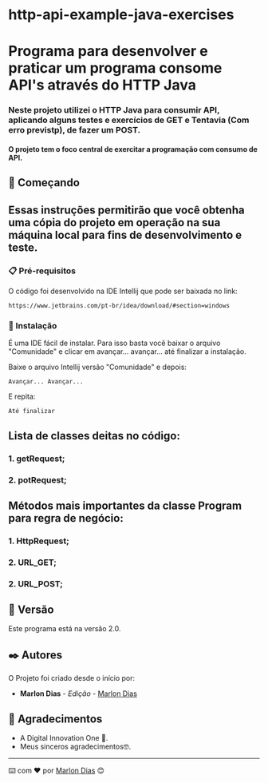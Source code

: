 # http-api-example-java-exercises

# Programa para desenvolver e praticar um programa consome API's através do HTTP Java

### Neste projeto utilizei o HTTP Java para consumir API, aplicando alguns testes e exercícios de GET e Tentavia (Com erro previstp), de fazer um POST.
#### O projeto tem o foco central de exercitar a programação com  consumo de API.

## 🚀 Começando

## Essas instruções permitirão que você obtenha uma cópia do projeto em operação na sua máquina local para fins de desenvolvimento e teste.



### 📋 Pré-requisitos

O código foi desenvolvido na IDE Intellij que pode ser baixada no link:

```
https://www.jetbrains.com/pt-br/idea/download/#section=windows
```

### 🔧 Instalação

É uma IDE fácil de instalar. Para isso basta você baixar o arquivo "Comunidade" e clicar em avançar... avançar... até finalizar a instalação.

Baixe o arquivo Intellij versão "Comunidade" e depois:

```
Avançar... Avançar...
```

E repita:

```
Até finalizar
```

## Lista de classes deitas no código:

### 1. getRequest;
### 2. potRequest;


## Métodos mais importantes da classe Program para regra de negócio:
### 1. HttpRequest;
### 2. URL_GET;
### 2. URL_POST;


## 📌 Versão

Este programa está na versão 2.0. 

## ✒️ Autores

O Projeto foi criado desde o início por:

* **Marlon Dias** - *Edição* - [Marlon Dias](https://github.com/MarlonHDC)

  

## 🎁 Agradecimentos

* A Digital Innovation One 📢.
* Meus sinceros agradecimentos🤓.


---

⌨️ com ❤️ por [Marlon Dias](https://github.com/MarlonHDC) 😊
